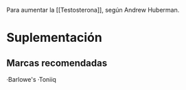 Para aumentar la [[Testosterona]], según Andrew Huberman.

# Suplementación

## Marcas recomendadas

·Barlowe's
·Toniiq